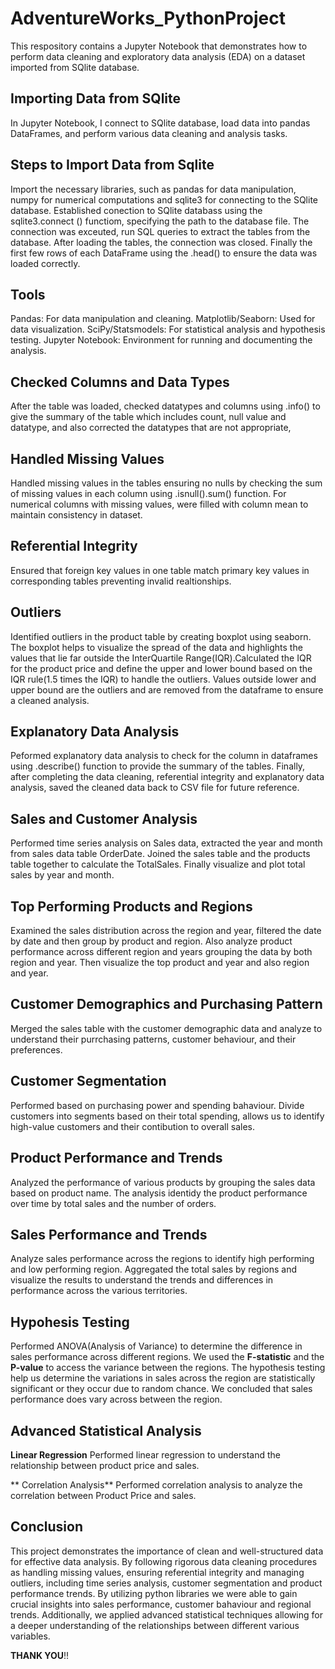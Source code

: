 # AdventureWorks_PythonProject
This respository contains a Jupyter Notebook that demonstrates how to perform data cleaning and exploratory data analysis (EDA) on a dataset imported from SQlite database.

## Importing Data from SQlite
In Jupyter Notebook, I connect to SQlite database, load data into pandas DataFrames, and perform various data cleaning and analysis tasks.

## Steps to Import Data from Sqlite
Import the necessary libraries, such as pandas for data manipulation, numpy for numerical computations and sqlite3 for connecting to the SQlite database. Established conection to SQlite databass using the sqlite3.connect () functiom, specifying the path to the database file. The connection was exceuted, run SQL queries to extract the tables from the database. After loading the tables, the connection was closed. Finally the first few rows of each DataFrame using the .head() to ensure the data was loaded correctly.

## Tools
Pandas: For data manipulation and cleaning.
Matplotlib/Seaborn: Used for data visualization.
SciPy/Statsmodels: For statistical analysis and hypothesis testing.
Jupyter Notebook: Environment for running and documenting the analysis.

## Checked Columns and Data Types
After the table was loaded, checked datatypes and columns using .info() to give the summary of the table which includes count, null value and datatype, and also corrected the datatypes that are not appropriate,

## Handled Missing Values
Handled missing values in the tables ensuring no nulls by checking the sum of missing values in each column using .isnull().sum() function. For numerical columns with missing values, were filled with column mean to maintain consistency in dataset.

## Referential Integrity
Ensured that foreign key values in one table match primary key values in corresponding tables preventing invalid realtionships.

## Outliers
Identified outliers in the product table by creating boxplot using seaborn. The boxplot helps to visualize the spread of the data and highlights the values that lie far outside the InterQuartile Range(IQR).Calculated the IQR for the product price and define the upper and lower bound based on the IQR rule(1.5 times the IQR) to handle the outliers. Values outside lower and upper bound are the outliers and are removed from the dataframe to ensure a cleaned analysis.

## Explanatory Data Analysis
Peformed explanatory data analysis to check for the column in dataframes using .describe() function to provide the summary of the tables. Finally, after completing the data cleaning, referential integrity and explanatory data analysis, saved the cleaned data back to CSV file for future reference.

## Sales and Customer Analysis
Performed time series analysis on Sales data, extracted the year and month from sales data table OrderDate. Joined the sales table and the products table together to calculate the TotalSales. Finally visualize and plot total sales by year and month.

## Top Performing Products and Regions 
Examined the sales distribution across the region and year, filtered the date by date and then group by product and region. Also analyze product performance across different region and years grouping the data by both region and year. Then visualize the top product and year and also region and year.

## Customer Demographics and Purchasing Pattern
Merged the sales table with the customer demographic data and analyze to understand their purrchasing patterns, customer behaviour, and their preferences.

## Customer Segmentation
Performed based on purchasing power and spending bahaviour. Divide customers into segments based on their total spending, allows us to identify high-value customers and their contibution to overall sales.

## Product Performance and Trends
Analyzed the performance of various products by grouping the sales data based on product name. The analysis identidy the product performance over time by total sales and the number of orders.

## Sales Performance and Trends
Analyze sales performance across the regions to identify high performing and low performing region. Aggregated the total sales by regions and visualize the results to understand the trends and differences in performance across the various territories.

## Hypohesis Testing
Performed ANOVA(Analysis of Variance) to determine the difference in sales performance across different regions. We used the **F-statistic** and the **P-value** to access the variance between the regions. The hypothesis testing help us determine the variations in sales across the region are statistically significant or they occur due to random chance. We concluded that sales performance does vary across between the region.

## Advanced Statistical Analysis 
**Linear Regression**
Performed linear regression to understand the relationship between product price and sales.

** Correlation Analysis**
Performed correlation analysis to analyze the correlation between Product Price and sales.

##

## Conclusion
This project demonstrates the importance of clean and well-structured data for effective data analysis. By following rigorous data cleaning procedures as handling missing values, ensuring referential integrity and managing outliers, including time series analysis, customer segmentation and product performance trends. By utilizing python libraries we were able to gain crucial insights into sales performance, customer bahaviour and regional trends. Additionally, we applied advanced statistical techniques allowing for a deeper understanding of the relationships between different various variables.

**THANK YOU**!!


